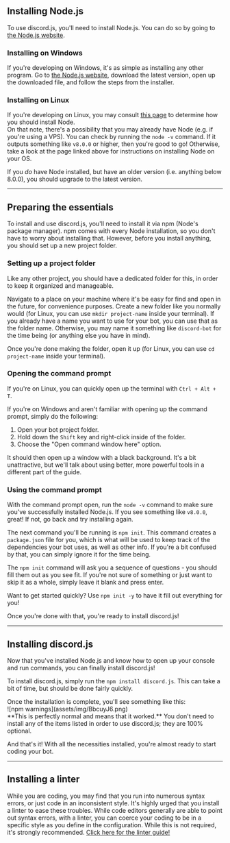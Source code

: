 ## Installing Node.js

To use discord.js, you'll need to install Node.js. You can do so by going to [the Node.js website](https://nodejs.org/).

### Installing on Windows

If you're developing on Windows, it's as simple as installing any other program. Go to [the Node.js website](https://nodejs.org/), download the latest version, open up the downloaded file, and follow the steps from the installer.

### Installing on Linux

If you're developing on Linux, you may consult [this page](https://nodejs.org/en/download/package-manager/) to determine how you should install Node.<br />On that note, there's a possibility that you may already have Node \(e.g. if you're using a VPS\). You can check by running the `node -v` command. If it outputs something like `v8.0.0` or higher, then you're good to go! Otherwise, take a look at the page linked above for instructions on installing Node on your OS.

<warning>If you _do_ have Node installed, but have an older version \(i.e. anything below 8.0.0\), you should upgrade to the latest version.</warning>

---

## Preparing the essentials

To install and use discord.js, you'll need to install it via npm \(Node's package manager\). npm comes with every Node installation, so you don't have to worry about installing that. However, before you install anything, you should set up a new project folder.

### Setting up a project folder

Like any other project, you should have a dedicated folder for this, in order to keep it organized and manageable.

Navigate to a place on your machine where it's be easy for find and open in the future, for convenience purposes. Create a new folder like you normally would (for Linux, you can use `mkdir project-name` inside your terminal). If you already have a name you want to use for your bot, you can use that as the folder name. Otherwise, you may name it something like `discord-bot` for the time being \(or anything else you have in mind\).

Once you're done making the folder, open it up (for Linux, you can use `cd project-name` inside your terminal).

### Opening the command prompt

If you're on Linux, you can quickly open up the terminal with `Ctrl + Alt + T`.

If you're on Windows and aren't familiar with opening up the command prompt, simply do the following:

1. Open your bot project folder.
2. Hold down the `Shift` key and right-click inside of the folder.
3. Choose the "Open command window here" option.

It should then open up a window with a black background. It's a bit unattractive, but we'll talk about using better, more powerful tools in a different part of the guide.

### Using the command prompt

With the command prompt open, run the `node -v` command to make sure you've successfully installed Node.js. If you see something like `v8.0.0`, great! If not, go back and try installing again.

The next command you'll be running is `npm init`. This command creates a `package.json` file for you, which is what will be used to keep track of the dependencies your bot uses, as well as other info. If you're a bit confused by that, you can simply ignore it for the time being.

The `npm init` command will ask you a sequence of questions - you should fill them out as you see fit. If you're not sure of something or just want to skip it as a whole, simply leave it blank and press enter.

<tip>Want to get started quickly? Use `npm init -y` to have it fill out everything for you!</tip>

Once you're done with that, you're ready to install discord.js!

---

## Installing discord.js

Now that you've installed Node.js and know how to open up your console and run commands, you can finally install discord.js!

To install discord.js, simply run the `npm install discord.js`. This can take a bit of time, but should be done fairly quickly.

<p class="warning">Once the installation is complete, you'll see something like this:<br/>
![npm warnings](assets/img/BbcuyJ6.png)<br/>**This is perfectly normal and means that it worked.** You don't need to install any of the items listed in order to use discord.js; they are 100% optional.</p>

And that's it! With all the necessities installed, you're almost ready to start coding your bot.

---

## Installing a linter

While you are coding, you may find that you run into numerous syntax errors, or just code in an inconsistent style. It's highly urged that you install a linter to ease these troubles. While code editors generally are able to point out syntax errors, with a linter, you can coerce your coding to be in a specific style as you define in the configuration. While this is not required, it's strongly recommended. [Click here for the linter guide!](/preparations/setting-up-a-linter)
